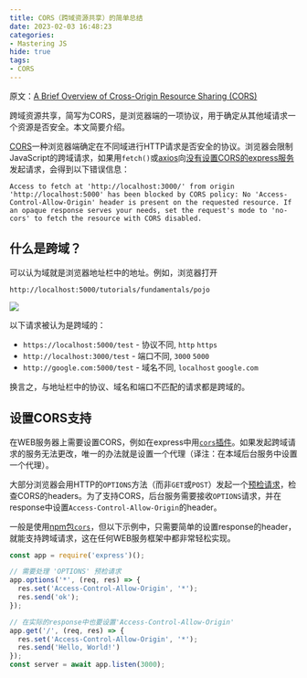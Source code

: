 ```yaml
---
title: CORS（跨域资源共享）的简单总结
date: 2023-02-03 16:48:23
categories:
- Mastering JS
hide: true
tags:
- CORS
---
```


原文：[A Brief Overview of Cross-Origin Resource Sharing (CORS)](https://masteringjs.io/tutorials/fundamentals/cors)

跨域资源共享，简写为CORS，是浏览器端的一项协议，用于确定从其他域请求一个资源是否安全。本文简要介绍。

<!-- more -->

[CORS](https://developer.mozilla.org/en-US/docs/Web/HTTP/CORS)一种浏览器端确定在不同域进行HTTP请求是否安全的协议。浏览器会限制JavaScript的跨域请求，如果用`fetch()`或[axios](https://masteringjs.io/axios)向[没有设置CORS的express服务](https://masteringjs.io/tutorials/express/cors)发起请求，会得到以下错误信息：

```
Access to fetch at 'http://localhost:3000/' from origin 'http://localhost:5000' has been blocked by CORS policy: No 'Access-Control-Allow-Origin' header is present on the requested resource. If an opaque response serves your needs, set the request's mode to 'no-cors' to fetch the resource with CORS disabled.
```

## 什么是跨域？

可以认为域就是浏览器地址栏中的地址。例如，浏览器打开

`http://localhost:5000/tutorials/fundamentals/pojo`

![](/post-images/a-brief-overview-of-cross-origin-resource-sharing-cors-2023-02-03-17-25-43.png)

以下请求被认为是跨域的：

* `https://localhost:5000/test` - 协议不同, `http` `https`
* `http://localhost:3000/test` - 端口不同, `3000` `5000`
* `http://google.com:5000/test` - 域名不同, `localhost` `google.com`

换言之，与地址栏中的协议、域名和端口不匹配的请求都是跨域的。

## 设置CORS支持

在WEB服务器上需要设置CORS，例如在express中用[`cors`插件](https://masteringjs.io/tutorials/express/cors)。如果发起跨域请求的服务无法更改，唯一的办法就是设置一个代理（译注：在本域后台服务中设置一个代理）。

大部分浏览器会用HTTP的`OPTIONS`方法（而非`GET`或`POST`）发起一个[预检请求](https://developer.mozilla.org/en-US/docs/Web/HTTP/CORS#Functional_overview)，检查CORS的headers。为了支持CORS，后台服务需要接收`OPTIONS`请求，并在response中设置`Access-Control-Allow-Origin`的header。

一般是使用[npm包`cors`](https://www.npmjs.com/package/cors)，但以下示例中，只需要简单的设置response的header，就能支持跨域请求，这在任何WEB服务框架中都非常轻松实现。

```javascript
const app = require('express')();

// 需要处理 'OPTIONS' 预检请求
app.options('*', (req, res) => {
  res.set('Access-Control-Allow-Origin', '*');
  res.send('ok');
});

// 在实际的response中也要设置'Access-Control-Allow-Origin'
app.get('/', (req, res) => {
  res.set('Access-Control-Allow-Origin', '*');
  res.send('Hello, World!')
});
const server = await app.listen(3000);
```